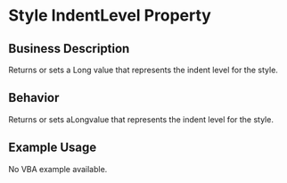 # Style IndentLevel Property

## Business Description
Returns or sets a Long value that represents the indent level for the style.

## Behavior
Returns or sets aLongvalue that represents the indent level for the style.

## Example Usage
No VBA example available.